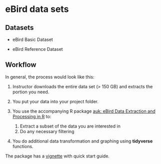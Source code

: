 # eBird data sets

## Datasets

-   eBird Basic Dataset

-   eBird Reference Dataset

## Workflow

In general, the process would look like this:

1.  Instructor downloads the entire data set (\> 150 GB) and extracts the portion you need.

2.  You put your data into your project folder.

3.  You use the accompanying R package [auk: eBird Data Extraction and Processing in R](https://cornelllabofornithology.github.io/auk/index.html) to:

    1.  Extract a subset of the data you are interested in
    2.  Do any necessary filtering

4.  You do additional data transformation and graphing using **tidyverse** functions.

The package has a [vignette](https://cornelllabofornithology.github.io/auk/articles/auk.html) with quick start guide.
